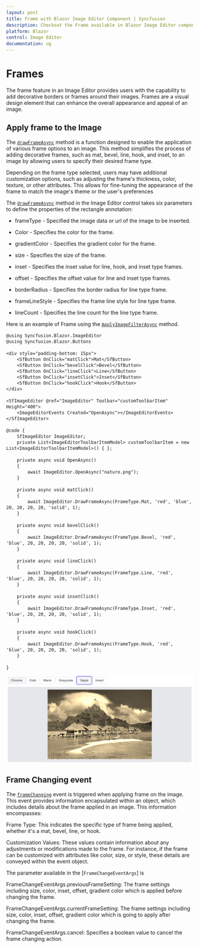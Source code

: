 ```yaml
---
layout: post
title: Frame with Blazor Image Editor Component | Syncfusion
description: Checkout the Frame available in Blazor Image Editor component in Blazor Server App and Blazor WebAssembly App.
platform: Blazor
control: Image Editor
documentation: ug
---
```


# Frames

The frame feature in an Image Editor provides users with the capability to add decorative borders or frames around their images. Frames are a visual design element that can enhance the overall appearance and appeal of an image.

## Apply frame to the Image

The [`drawFrameAsync`](https://help.syncfusion.com/cr/blazor/Syncfusion.Blazor.ImageEditor.SfImageEditor.html#Syncfusion_Blazor_ImageEditor_SfImageEditor_drawFrameAsync_Syncfusion_Blazor_ImageEditor_drawFrameAsync_) method is a function designed to enable the application of various frame options to an image. This method simplifies the process of adding decorative frames, such as mat, bevel, line, hook, and inset, to an image by allowing users to specify their desired frame type.

Depending on the frame type selected, users may have additional customization options, such as adjusting the frame's thickness, color, texture, or other attributes. This allows for fine-tuning the appearance of the frame to match the image's theme or the user's preferences

The [`drawFrameAsync`](https://help.syncfusion.com/cr/blazor/Syncfusion.Blazor.ImageEditor.SfImageEditor.html#Syncfusion_Blazor_ImageEditor_SfImageEditor_drawFrameAsync_Syncfusion_Blazor_ImageEditor_drawFrameAsync_) method in the Image Editor control takes six parameters to define the properties of the rectangle annotation:

* frameType - Specified the image data or url of the image to be inserted.

* Color - Specifies the color for the frame.

* gradientColor - Specifies the gradient color for the frame.

* size - Specifies the size of the frame.

* inset - Specifies the inset value for line, hook, and inset type frames.

* offset - Specifies the offset value for line and inset type frames.

* borderRadius - Specifies the border radius for line type frame.

* frameLineStyle - Specifies the frame line style for line type frame.

* lineCount - Specifies the line count for the line type frame.

Here is an example of Frame using the [`ApplyImageFilterAsync`](https://help.syncfusion.com/cr/blazor/Syncfusion.Blazor.ImageEditor.SfImageEditor.html#Syncfusion_Blazor_ImageEditor_SfImageEditor_ApplyImageFilterAsync_Syncfusion_Blazor_ImageEditor_ImageFilterOption_) method.

```cshtml
@using Syncfusion.Blazor.ImageEditor
@using Syncfusion.Blazor.Buttons

<div style="padding-bottom: 15px">
    <SfButton OnClick="matClick">Mat</SfButton>
    <SfButton OnClick="bevelClick">Bevel</SfButton>
    <SfButton OnClick="lineClick">Line</SfButton>
    <SfButton OnClick="insetClick">Inset</SfButton>
    <SfButton OnClick="hookClick">Hook</SfButton>
</div>

<SfImageEditor @ref="ImageEditor" Toolbar="customToolbarItem" Height="400">
    <ImageEditorEvents Created="OpenAsync"></ImageEditorEvents>
</SfImageEditor>

@code {
    SfImageEditor ImageEditor;
    private List<ImageEditorToolbarItemModel> customToolbarItem = new List<ImageEditorToolbarItemModel>() { };

    private async void OpenAsync()
    {
        await ImageEditor.OpenAsync("nature.png");
    }

    private async void matClick()
    {
        await ImageEditor.DrawFrameAsync(FrameType.Mat, 'red', 'blue', 20, 20, 20, 20, 'solid', 1);
    }

    private async void bevelClick()
    {
        await ImageEditor.DrawFrameAsync(FrameType.Bevel, 'red', 'blue', 20, 20, 20, 20, 'solid', 1);
    }

    private async void lineClick()
    {
        await ImageEditor.DrawFrameAsync(FrameType.Line, 'red', 'blue', 20, 20, 20, 20, 'solid', 1);
    }

    private async void insetClick()
    {
        await ImageEditor.DrawFrameAsync(FrameType.Inset, 'red', 'blue', 20, 20, 20, 20, 'solid', 1);
    }

    private async void hookClick()
    {
        await ImageEditor.DrawFrameAsync(FrameType.Hook, 'red', 'blue', 20, 20, 20, 20, 'solid', 1);
    }

}
```

![Blazor Image Editor with Filter an image](./images/blazor-image-editor-filter.png)

## Frame Changing event

The [`frameChanging`](https://ej2.syncfusion.com/vue/documentation/api/image-editor/#frameChanging) event is triggered when applying frame on the image. This event provides information encapsulated within an object, which includes details about the frame applied in an image. This information encompasses:

Frame Type: This indicates the specific type of frame being applied, whether it's a mat, bevel, line, or hook.

Customization Values: These values contain information about any adjustments or modifications made to the frame. For instance, if the frame can be customized with attributes like color, size, or style, these details are conveyed within the event object.

The parameter available in the [`FrameChangeEventArgs`] is

FrameChangeEventArgs.previousFrameSetting: The frame settings including size, color, inset, offset, gradient color which is applied before changing the frame.

FrameChangeEventArgs.currentFrameSetting: The frame settings including size, color, inset, offset, gradient color which is going to apply after changing the frame.

FrameChangeEventArgs.cancel: Specifies a boolean value to cancel the frame changing action.